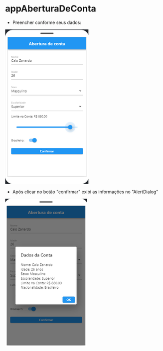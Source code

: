 # appAberturaDeConta

- Preencher conforme seus dados:

![PRINT!](Preencher.png)

- Após clicar no botão "confirmar" exibi as informações no "AlertDialog"

![PRINT!](dados.png)
